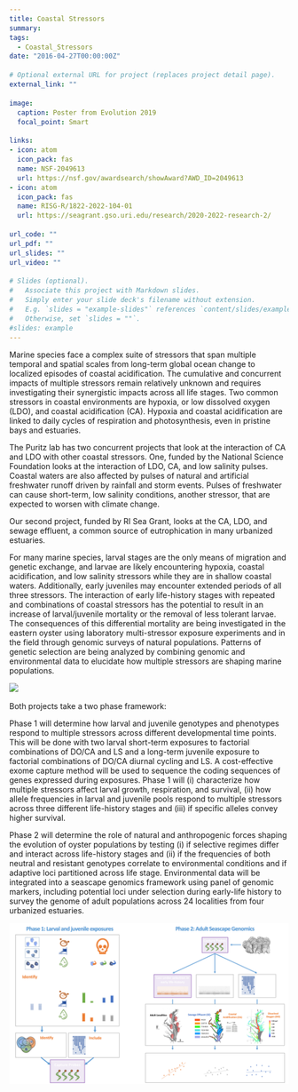 ```yaml
---
title: Coastal Stressors
summary: 
tags:
  - Coastal_Stressors
date: "2016-04-27T00:00:00Z"

# Optional external URL for project (replaces project detail page).
external_link: ""

image: 
  caption: Poster from Evolution 2019
  focal_point: Smart

links:
- icon: atom
  icon_pack: fas
  name: NSF-2049613
  url: https://nsf.gov/awardsearch/showAward?AWD_ID=2049613
- icon: atom
  icon_pack: fas
  name: RISG-R/1822-2022-104-01
  url: https://seagrant.gso.uri.edu/research/2020-2022-research-2/  

url_code: ""
url_pdf: ""
url_slides: ""
url_video: ""

# Slides (optional).
#   Associate this project with Markdown slides.
#   Simply enter your slide deck's filename without extension.
#   E.g. `slides = "example-slides"` references `content/slides/example-slides.md`.
#   Otherwise, set `slides = ""`.
#slides: example
---
```

Marine species face a complex suite of stressors that span multiple temporal and spatial scales from long-term global ocean change to localized episodes of coastal acidification. The cumulative and concurrent impacts of multiple stressors remain relatively unknown and requires investigating their synergistic impacts across all life stages. Two common stressors in coastal environments are hypoxia, or low dissolved oxygen (LDO), and coastal acidification (CA). Hypoxia and coastal acidification are linked to daily cycles of respiration and photosynthesis, even in pristine bays and estuaries. 

The Puritz lab has two concurrent projects that look at the interaction of CA and LDO with other coastal stressors.  One, funded by the National Science Foundation looks at the interaction of LDO, CA, and low salinity pulses.  Coastal waters are also affected by pulses of natural and artificial freshwater runoff driven by rainfall and storm events. Pulses of freshwater can cause short-term, low salinity conditions, another stressor, that are expected to worsen with climate change. 

Our second project, funded by RI Sea Grant, looks at the CA, LDO, and sewage effluent, a common source of eutrophication in many urbanized estuaries.  

For many marine species, larval stages are the only means of migration and genetic exchange, and larvae are likely encountering hypoxia, coastal acidification, and low salinity stressors while they are in shallow coastal waters. Additionally, early juveniles may encounter extended periods of all three stressors. The interaction of early life-history stages with repeated and combinations of coastal stressors has the potential to result in an increase of larval/juvenile mortality or the removal of less tolerant larvae. The consequences of this differential mortality are being investigated in the eastern oyster using laboratory multi-stressor exposure experiments and in the field through genomic surveys of natural populations. Patterns of genetic selection are being analyzed by combining genomic and environmental data to elucidate how multiple stressors are shaping marine populations.

![](gif.gif)

Both projects take a two phase framework:

Phase 1 will determine how larval and juvenile genotypes and phenotypes respond to multiple stressors across different developmental time points. This will be done with two larval short-term exposures to factorial combinations of DO/CA and LS and a long-term juvenile exposure to factorial combinations of DO/CA diurnal cycling and LS.  A cost-effective exome capture method will be used to sequence the coding sequences of genes expressed during exposures. Phase 1 will (i) characterize how multiple stressors affect larval growth, respiration, and survival, (ii) how allele frequencies in larval and juvenile pools respond to multiple stressors across three different life-history stages and (iii) if specific alleles convey higher survival. 

Phase 2 will determine the role of natural and anthropogenic forces shaping the evolution of oyster populations by testing (i) if selective regimes differ and interact across life-history stages and (ii) if the frequencies of both neutral and resistant genotypes correlate to environmental conditions and if adaptive loci partitioned across life stage. Environmental data will be integrated into a seascape genomics framework using panel of genomic markers, including potential loci under selection during early-life history to survey the genome of adult populations across 24 localities from four urbanized estuaries.  

![](Full.png)
